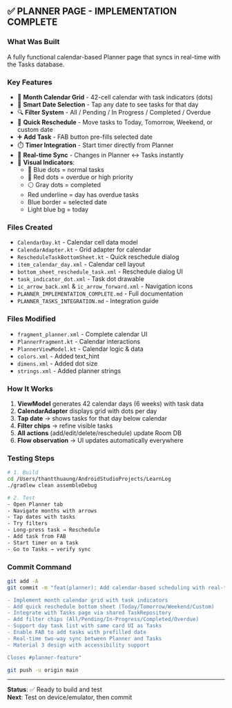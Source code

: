 ## ✅ PLANNER PAGE - IMPLEMENTATION COMPLETE

### What Was Built
A fully functional calendar-based Planner page that syncs in real-time with the Tasks database.

### Key Features
- 📅 **Month Calendar Grid** - 42-cell calendar with task indicators (dots)
- 🎯 **Smart Date Selection** - Tap any date to see tasks for that day
- 🔍 **Filter System** - All / Pending / In Progress / Completed / Overdue
- 🔄 **Quick Reschedule** - Move tasks to Today, Tomorrow, Weekend, or custom date
- ➕ **Add Task** - FAB button pre-fills selected date
- ⏱️ **Timer Integration** - Start timer directly from Planner
- 🔗 **Real-time Sync** - Changes in Planner ↔ Tasks instantly
- 🎨 **Visual Indicators**:
  - 🔵 Blue dots = normal tasks
  - 🔴 Red dots = overdue or high priority  
  - ⚪ Gray dots = completed
  - Red underline = day has overdue tasks
  - Blue border = selected date
  - Light blue bg = today

### Files Created
- `CalendarDay.kt` - Calendar cell data model
- `CalendarAdapter.kt` - Grid adapter for calendar
- `RescheduleTaskBottomSheet.kt` - Quick reschedule dialog
- `item_calendar_day.xml` - Calendar cell layout
- `bottom_sheet_reschedule_task.xml` - Reschedule dialog UI
- `task_indicator_dot.xml` - Task dot drawable
- `ic_arrow_back.xml` & `ic_arrow_forward.xml` - Navigation icons
- `PLANNER_IMPLEMENTATION_COMPLETE.md` - Full documentation
- `PLANNER_TASKS_INTEGRATION.md` - Integration guide

### Files Modified
- `fragment_planner.xml` - Complete calendar UI
- `PlannerFragment.kt` - Calendar interactions
- `PlannerViewModel.kt` - Calendar logic & data
- `colors.xml` - Added text_hint
- `dimens.xml` - Added dot size
- `strings.xml` - Added planner strings

### How It Works
1. **ViewModel** generates 42 calendar days (6 weeks) with task data
2. **CalendarAdapter** displays grid with dots per day
3. **Tap date** → shows tasks for that day below calendar
4. **Filter chips** → refine visible tasks
5. **All actions** (add/edit/delete/reschedule) update Room DB
6. **Flow observation** → UI updates automatically everywhere

### Testing Steps
```bash
# 1. Build
cd /Users/thantthuaung/AndroidStudioProjects/LearnLog
./gradlew clean assembleDebug

# 2. Test
- Open Planner tab
- Navigate months with arrows
- Tap dates with tasks
- Try filters
- Long-press task → Reschedule
- Add task from FAB
- Start timer on a task
- Go to Tasks → verify sync
```

### Commit Command
```bash
git add -A
git commit -m "feat(planner): Add calendar-based scheduling with real-time sync

- Implement month calendar grid with task indicators
- Add quick reschedule bottom sheet (Today/Tomorrow/Weekend/Custom)
- Integrate with Tasks page via shared TaskRepository
- Add filter chips (All/Pending/In-Progress/Completed/Overdue)
- Support day task list with same card UI as Tasks
- Enable FAB to add tasks with prefilled date
- Real-time two-way sync between Planner and Tasks
- Material 3 design with accessibility support

Closes #planner-feature"

git push -u origin main
```

---

**Status**: ✅ Ready to build and test  
**Next**: Test on device/emulator, then commit

